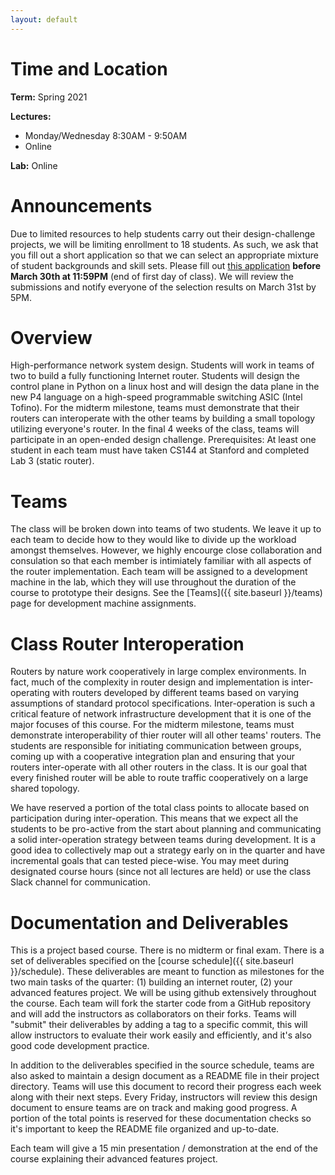 ```yaml
---
layout: default
---
```


# Time and Location

**Term:** Spring 2021

**Lectures:** 
   * Monday/Wednesday 8:30AM - 9:50AM
   * Online

**Lab:** Online

# Announcements

Due to limited resources to help students carry out their design-challenge projects, we will be limiting enrollment to 18 students. As such, we ask that you fill out a short application so that we can select an appropriate mixture of student backgrounds and skill sets. Please fill out [this application](https://docs.google.com/forms/d/e/1FAIpQLSf5QfGm0Wca641Z183L6I5AHDcOFyhWXzRs0GPpNZedXFgSLg/viewform) **before March 30th at 11:59PM** (end of first day of class). We will review the submissions and notify everyone of the selection results on March 31st by 5PM.

# Overview

High-performance network system design. Students will work in teams of two to build  a fully functioning Internet router. Students will design the control plane in Python on a linux host and will design the data plane in the new P4 language on a high-speed programmable switching ASIC (Intel Tofino). For the midterm milestone, teams must demonstrate that their routers can interoperate with the other teams by building a small topology utilizing everyone's router. In the final 4 weeks of the class, teams will participate in an open-ended design challenge. Prerequisites: At least one student in each team must have taken CS144 at Stanford and completed Lab 3 (static router).

# Teams

The class will be broken down into teams of two students. We leave it up to each team to decide how to they would like to divide up the workload amongst themselves. However, we highly encourge close collaboration and consulation so that each member is intimiately familiar with all aspects of the router implementation. Each team will be assigned to a development machine in the lab, which they will use throughout the duration of the course to prototype their designs. See the [Teams]({{ site.baseurl }}/teams) page for development machine assignments.

# Class Router Interoperation

Routers by nature work cooperatively in large complex environments. In fact, much of the complexity in router design and implementation is inter-operating with routers developed by different teams based on varying assumptions of standard protocol specifications. Inter-operation is such a critical feature of network infrastructure development that it is one of the major focuses of this course. For the midterm milestone, teams must demonstrate interoperability of thier router will all other teams' routers. The students are responsible for initiating communication between groups, coming up with a cooperative integration plan and ensuring that your routers inter-operate with all other routers in the class. It is our goal that every finished router will be able to route traffic cooperatively on a large shared topology.

We have reserved a portion of the total class points to allocate based on participation during inter-operation. This means that we expect all the students to be pro-active from the start about planning and communicating a solid inter-operation strategy between teams during development. It is a good idea to collectively map out a strategy early on in the quarter and have incremental goals that can tested piece-wise. You may meet during designated course hours (since not all lectures are held) or use the class Slack channel for communication.

# Documentation and Deliverables

This is a project based course. There is no midterm or final exam. There is a set of deliverables specified on the [course schedule]({{ site.baseurl }}/schedule). These deliverables are meant to function as milestones for the two main tasks of the quarter: (1) building an internet router, (2) your advanced features project. We will be using github extensively throughout the course. Each team will fork the starter code from a GitHub repository and will add the instructors as collaborators on their forks. Teams will "submit" their deliverables by adding a tag to a specific commit, this will allow instructors to evaluate their work easily and efficiently, and it's also good code development practice.

In addition to the deliverables specified in the source schedule, teams are also asked to maintain a design document as a README file in their project directory. Teams will use this document to record their progress each week along with their next steps. Every Friday, instructors will review this design document to ensure teams are on track and making good progress. A portion of the total points is reserved for these documentation checks so it's important to keep the README file organized and up-to-date.

Each team will give a 15 min presentation / demonstration at the end of the course explaining their advanced features project.


